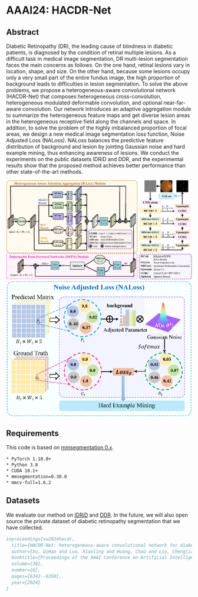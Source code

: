 # AAAI24: HACDR-Net

## Abstract

Diabetic Retinopathy (DR), the leading cause of blindness in diabetic patients, is diagnosed by the condition of retinal multiple lesions. As a difficult task in medical image segmentation, DR multi-lesion segmentation faces the main concerns as follows. On the one hand, retinal lesions vary in location, shape, and size. On the other hand, because some lesions occupy only a very small part of the entire fundus image, the high proportion of background leads to difficulties in lesion segmentation. To solve the above problems, we propose a heterogeneous-aware convolutional network (HACDR-Net) that composes heterogeneous cross-convolution, heterogeneous modulated deformable convolution, and optional near-far-aware convolution. Our network introduces an adaptive aggregation module to summarize the heterogeneous feature maps and get diverse lesion areas in the heterogeneous receptive field along the channels and space. In addition, to solve the problem of the highly imbalanced proportion of focal areas, we design a new medical image segmentation loss function, Noise Adjusted Loss (NALoss). NALoss balances the predictive feature distribution of background and lesion by jointing Gaussian noise and hard example mining, thus enhancing awareness of lesions. We conduct the experiments on the public datasets IDRiD and DDR, and the experimental results show that the proposed method achieves better performance than other state-of-the-art methods.

![](./image/model.png)
![](./image/NALoss.png)

## Requirements

This code is based on [mmsegmentation 0.x](https://github.com/open-mmlab/mmsegmentation).

```
* PyTorch 1.10.0+
* Python 3.8
* CUDA 10.1+
* mmsegmentation=0.30.0
* mmcv-full=1.6.2
```

## Datasets

We evaluate our method on [IDRiD](https://ieee-dataport.org/open-access/indian-diabetic-retinopathy-image-dataset-idrid) and [DDR](https://github.com/nkicsl/DDR-dataset). In the future, we will also open source the private dataset of diabetic retinopathy segmentation that we have collected.

```bibtex
inproceedings{xu2024hacdr,
  title={HACDR-Net: heterogeneous-aware convolutional network for diabetic retinopathy multi-lesion segmentation},
  author={Xu, QiHao and Luo, Xiaoling and Huang, Chao and Liu, Chengliang and Wen, Jie and Wang, Jialei and Xu, Yong},
  booktitle={Proceedings of the AAAI Conference on Artificial Intelligence},
  volume={38},
  number={6},
  pages={6342--6350},
  year={2024}
}


